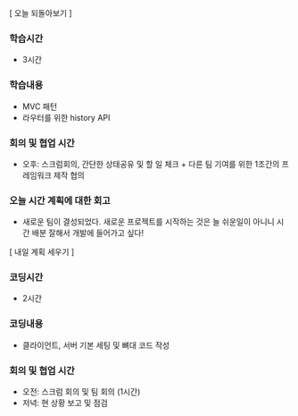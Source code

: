 [ 오늘 되돌아보기 ]

### 학습시간

- 3시간

### 학습내용

- MVC 패턴
- 라우터를 위한 history API

### 회의 및 협업 시간

- 오후: 스크럼회의, 간단한 상태공유 및 할 일 체크 + 다른 팀 기여를 위한 1조간의 프레임워크 제작 협의

### 오늘 시간 계획에 대한 회고

- 새로운 팀이 결성되었다. 새로운 프로젝트를 시작하는 것은 늘 쉬운일이 아니니 시간 배분 잘해서 개발에 들어가고 싶다!

[ 내일 계획 세우기 ]

### 코딩시간

- 2시간

### 코딩내용

- 클라이언트, 서버 기본 세팅 및 뼈대 코드 작성

### 회의 및 협업 시간

- 오전: 스크럼 회의 및 팀 회의 (1시간)
- 저녁: 현 상황 보고 및 점검
